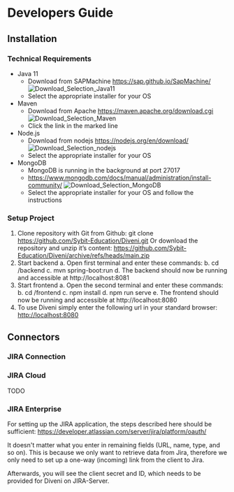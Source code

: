 # Developers Guide

## Installation

### Technical Requirements

- Java 11
  - Download from SAPMachine <https://sap.github.io/SapMachine/>
    <img :src="$withBase('/img/Java11_Installer_Selection.png')" alt="Download_Selection_Java11">
  - Select the appropriate installer for your OS
- Maven
  - Download from Apache <https://maven.apache.org/download.cgi>
    <img :src="$withBase('/img/Maven_Installer_Selection.png')" alt="Download_Selection_Maven">
  - Click the link in the marked line
- Node.js
  - Download from nodejs <https://nodejs.org/en/download/>
    <img :src="$withBase('/img/nodejs_Installer_Selection.png')" alt="Download_Selection_nodejs">
  - Select the appropriate installer for your OS
- MongoDB
  - MongoDB is running in the background at port 27017
  - <https://www.mongodb.com/docs/manual/administration/install-community/>
    <img :src="$withBase('/img/MongoDB_Installer_Selection.png')" alt="Download_Selection_MongoDB">
  - Select the appropriate installer for your OS and follow the instructions

### Setup Project

1. Clone repository with Git from Github:
      git clone https://github.com/Sybit-Education/Diveni.git
   Or download the repository and unzip it’s content:
      https://github.com/Sybit-Education/Diveni/archive/refs/heads/main.zip
2. Start backend
   a. Open  first terminal and enter these commands:
   b. cd /backend
   c. mvn spring-boot:run
   d. The backend should now be running and accessible at http://localhost:8081
3. Start frontend
   a. Open the second terminal and enter these commands:
   b. cd /frontend
   c. npm install
   d. npm run serve
   e. The frontend should now be running and accessible at http://localhost:8080
4. To use Diveni simply enter the following url in your standard browser: <http://localhost:8080>


## Connectors

### JIRA Connection


### JIRA Cloud

TODO

### JIRA Enterprise

For setting up the JIRA application, the steps described here should be sufficient: 
<https://developer.atlassian.com/server/jira/platform/oauth/>

It doesn't matter what you enter in remaining fields (URL, name, type, and so on). 
This is because we only want to retrieve data from Jira, therefore we only need to set up a 
one-way (incoming) link from the client to Jira.

Afterwards, you will see the client secret and ID, which needs to be provided for Diveni on 
JIRA-Server.
